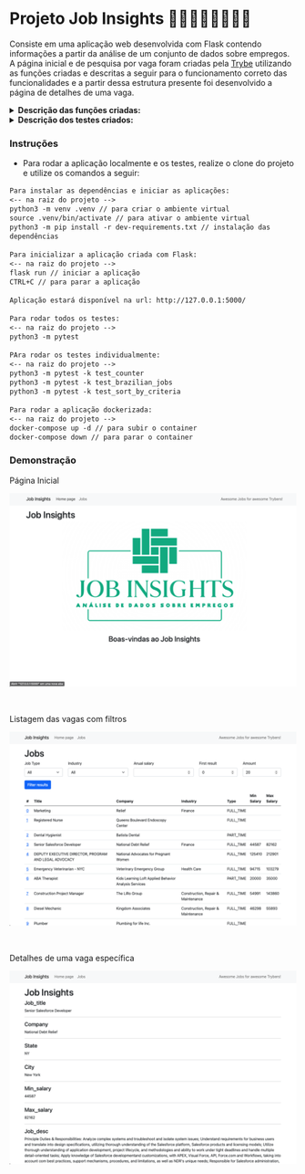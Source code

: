 # Projeto Job Insights 👮🏻‍♂️👩🏼‍🚒👷🏾

Consiste em uma aplicação web desenvolvida com Flask contendo informações a partir da análise de um conjunto de dados sobre empregos. A página inicial e de pesquisa por vaga foram criadas pela [Trybe](https://www.betrybe.com) utilizando as funções criadas e descritas a seguir para o funcionamento correto das funcionalidades e a partir dessa estrutura presente foi desenvolvido a página de detalhes de uma vaga. 

<details>
  <summary><strong>Descrição das funções criadas:</strong></summary><br />

| Função | Descrição | Localização |
|---|---|---|
| `read` | Função recebe o caminho do arquivo `csv` e retorna os dados em uma lista de dicionários | `src/insights/jobs.py` |
| `get_unique_job_types` | A partir do caminho do arquivo e retorna todos os tipos de empregos | `src/insights/jobs.py` |
| `get_unique_industries` | A partir do caminho do arquivo e retorna todas as indústrias | `src/insights/industries.py` |
| `get_max_salary` | A partir do caminho do arquivo e retorna o maior salário presente | `src/insights/salaries.py` |
| `get_min_salary` | A partir do caminho do arquivo e retorna o menor salário presente | `src/insights/salaries.py` |
| `filter_by_job_type` | A partir de uma lista de dicionários, retorna uma lista filtrada pelo o tipo de emprego informado como parâmetro | `src/insights/jobs.py` |
| `filter_by_industry` | A partir de uma lista de dicionários, retorna uma lista filtrada pela indústria informada como parâmetro | `src/insights/industries.py` |
| `matches_salary_range` | A partir de um dicionário, retorna True ou False se o salário informado está dentro da faixa monetária | `src/insights/salaries.py` |
| `filter_by_salary_range` | A partir de uma lista de dicionários, utiliza a função `matches_salary_range` para filtrar as vagas com salário dentro da faixa | `src/insights/salaries.py` |
<br />
</details>

<details>
  <summary><strong>Descrição dos testes criados:</strong></summary><br />
 
| Teste | Descrição | Localização |
|---|---|---|
| `test_counter` | Implementação dos testes para função `count_ocurrences` | `tests/counter/test_counter.py` |
| `test_brazilian_jobs` | Implementação dos testes para função `read_brazilian_file` | `tests/brazilian/test_brazilian_jobs.py` |
| `test_sort_by_criteria` | Implementação dos testes para função `sort_by` | `tests/sorting/test_sorting.py` |
<br />
</details>



### Instruções

- Para rodar a aplicação localmente e os testes, realize o clone do projeto e utilize os comandos a seguir:

```
Para instalar as dependências e iniciar as aplicações:
<-- na raiz do projeto -->
python3 -m venv .venv // para criar o ambiente virtual
source .venv/bin/activate // para ativar o ambiente virtual
python3 -m pip install -r dev-requirements.txt // instalação das dependências

Para inicializar a aplicação criada com Flask:
<-- na raiz do projeto -->
flask run // iniciar a aplicação
CTRL+C // para parar a aplicação

Aplicação estará disponível na url: http://127.0.0.1:5000/

Para rodar todos os testes:
<-- na raiz do projeto -->
python3 -m pytest

PAra rodar os testes individualmente:
<-- na raiz do projeto -->
python3 -m pytest -k test_counter
python3 -m pytest -k test_brazilian_jobs
python3 -m pytest -k test_sort_by_criteria

Para rodar a aplicação dockerizada:
<-- na raiz do projeto -->
docker-compose up -d // para subir o container
docker-compose down // para parar o container
```

### Demonstração

<p align="center">
  <p margin="20px 0">Página Inicial</p>
  <img src="https://github.com/guilherme-ac-fernandes/job-insights/blob/main/.images/homepage.png" alt="Job Insights - Demostração"/>
</p>

<br />
<p align="center">
  <p margin="20px 0">Listagem das vagas com filtros</p>
  <img src="https://github.com/guilherme-ac-fernandes/job-insights/blob/main/.images/jobs_filter.png" alt="Job Insights - Demostração"/>
</p> 

<br />
<p align="center">
  <p margin="20px 0">Detalhes de uma vaga específica</p>
  <img src="https://github.com/guilherme-ac-fernandes/job-insights/blob/main/.images/job_index.png" alt="Job Insights - Demostração"/>
</p>
